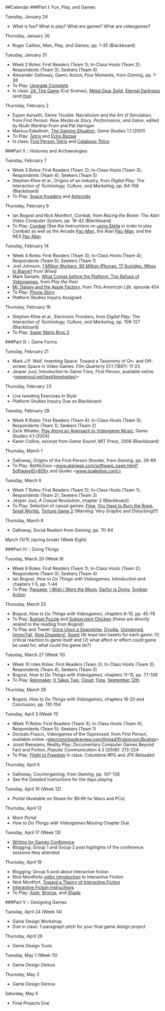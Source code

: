 ##Calendar###Part I: Fun, Play, and GamesTuesday, January 24* What is fun? What is play? What are games? What are videogames?Thursday, January 26* Roger Caillois, *Man, Play, and Games*, pp. 1-35 (Blackboard)Tuesday, January 31* Week 2 Roles: First Readers (Team 1); In-Class Hosts (Team 2); Respondents (Team 3); Seekers (Team 4) * Alexander Galloway, Gamic Action, Four Moments, from *Gaming*, pp. 1-38* To Play: [Upgrade Complete](http://www.kongregate.com/games/ArmorGames/upgrade-complete)* In class: [24: The Game](http://www.youtube.com/watch?v=KiulqBMrhWg) (Cut Scenes), [Metal Gear Solid](http://www.youtube.com/watch?v=vHVf_ZvdUkE), [Eternal Darkness](http://www.youtube.com/watch?v=i9wSR6uInZ0) (and [this](http://www.youtube.com/watch?v=Xm3BICyuRbw))Thursday, February 2* Espen Aarseth, Genre Trouble: Narrativism and the Art of Simulation, from *First Person: New Media as Story, Performance, and Game*, edited by Noah Wardrip-Fruin and Pat Harrigan* Markuu Eskelinen, [The Gaming Situation](http://gamestudies.org/0101/eskelinen/), *Game Studies* 1.1 (2001)* To Play: [Tetris](http://www.freetetris.org/) and [Echo Bazaar](http://echobazaar.failbettergames.com/)* In class: [First Person Tetris](http://firstpersontetris.com/?tetris) and [Calabouo Ttrico](http://www.loodo.com.br/2008/09/calabouco-tetrico/)###Part II :: Histories and ArchaeologiesTuesday, February 7* Week 3 Roles: First Readers (Team 2); In-Class Hosts (Team 3); Respondents (Team 4); Seekers (Team 5)* Stephen Kline et al., Origins of an Industry, from *Digital Play: The Interaction of Technology, Culture, and Marketing*, pp. 84-108 (Blackboard)* To Play: [Space Invaders](http://www.goriya.com/flash/invaders/invaders.shtml) and [Asteroids](http://www.tripletsandus.com/80s/80s_games/asteroid.htm)Thursday, February 9* Ian Bogost and Nick Montfort, Combat, from *Racing the Beam: The Atari Video Computer System*, pp. 19-42 (Blackboard)* To Play: [Combat](http://www.atariage.com/software_page.html?SoftwareID=935) (See the Instructions on [using Stella](http://samplereality.com/gmu/hnrs353-001/guidelines/instructions-for-using-stella/) in order to play Combat) as well as the Arcade [Pac-Man](http://www.freepacman.org/), the Atari [Pac-Man](http://www.atariage.com/software_page.html?SoftwareLabelID=342), and the NES [Pac-Man](http://www.virtualnes.com/play/?id=NES-PQ&s=1)Tuesday, February 14* Week 4 Roles: First Readers (Team 3); In-Class Hosts (Team 4); Respondents (Team 5); Seekers (Team 1)* Joel Johnson, [1 Million Workers. 90 Million iPhones. 17 Suicides. Whos to Blame?](http://www.wired.com/magazine/2011/02/ff_joelinchina/all/1) from *Wired** Mark Sample, [What Comes before the Platform: The Refuse of Videogames](http://www.playthepast.org/?p=2324), from *Play the Past** [Mr. Daisey and the Apple Factory](http://www.thisamericanlife.org/radio-archives/episode/454/mr-daisey-and-the-apple-factory), from *This American Life*, episode 454* To Play: [Phone Story](http://www.phonestory.org/game.html)* Platform Studies Inquiry AssignedThursday, February 16* Stephen Kline et al., Electronic Frontiers, from *Digital Play: The Interaction of Technology, Culture, and Marketing*, pp. 109-127 (Blackboard)* To Play: [Super Mario Bros 3](http://www.virtualnes.com/play/?id=NES-UM&s=10)###Part III :: Game FormsTuesday, February 21* Mark J.P. Wolf, Inventing Space: Toward a Taxonomy of On- and Off-screen Space in Video Games. *Film Quarterly* 51.1 (1997): 11-23* Jesper Juul, Introduction to Game Time, *First Person*, available online <[jesperjuul.net/text/timetoplay/](http://jesperjuul.net/text/timetoplay/)>Thursday, February 23* Live tweeting Exercises in Style* Platform Studies Inquiry Due on BlackboardTuesday, February 28* Week 6 Roles: First Readers (Team 4); In-Class Hosts (Team 5); Respondents (Team 1); Seekers (Team 2)* Zack Whalen, [Play Along  an Approach to Videogame Music](http://www.gamestudies.org/0401/whalen/), *Game Studies* 4.1 (2004)* Karen Collins, excerpt from *Game Sound*, MIT Press, 2008 (Blackboard)Thursday, March 1* Galloway, Origins of the First-Person Shooter, from *Gaming*, pp. 39-69* To Play: *BattleZone* <www.atariage.com/software_page.html?SoftwareID=859> and *Quake* <www.quakelive.com/>Tuesday, March 6* Week 7 Roles: First Readers (Team 5); In-Class Hosts (Team 1); Respondents (Team 2); Seekers (Team 3)* Jesper Juul, *A Casual Revolution*, chapter 2 (Blackboard)* To Play: Selection of casual games: [Flow](http://intihuatani.usc.edu/cloud/flowing/), [You Have to Burn the Rope](http://www.kongregate.com/games/Mazapan/you-have-to-burn-the-rope), [Small Worlds](http://armorgames.com/play/4850/small-worlds), [Torture Game 2](http://www.newgrounds.com/portal/view/439144) (Warning: Very Graphic and Disturbing!!!)Thursday, March 8* Galloway, Social Realism from *Gaming*, pp. 70-84March 13/15 (spring break) (Week Eight)###Part IV :: Doing ThingsTuesday, March 20 (Week 9)* Week 9 Roles: First Readers (Team 1); In-Class Hosts (Team 2); Respondents (Team 3); Seekers (Team 4)* Ian Bogost, *How to Do Things with Videogames*, Introduction and chapters 1-5, pp. 1-44* To Play: [Passage](http://hcsoftware.sourceforge.net/passage/), [I Wish I Were the Moon](http://www.kongregate.com/games/danielben/i-wish-i-were-the-moon), [Darfur is Dying](http://www.darfurisdying.com/), [Syoban Action](http://www.geocities.jp/z_gundam_tanosii/home/applet/Main.html)Thursday, March 22* Bogost, *How to Do Things with Videogames*, chapters 6-10, pp. 45-76* To Play: [Budget Puzzle](http://www.nytimes.com/interactive/2010/11/13/weekinreview/deficits-graphic.html) and [Subservient Chicken](http://www.subservientchicken.com/pre_bk_skinned.swf) (these are directly related to the reading from Bogost)* To Play and Tweet: [Once Upon a Spacetime](http://onceuponaspacetime.weebly.com/), [Dys4ia](http://www.newgrounds.com/portal/view/591565), [Unmanned](http://unmanned.molleindustria.org/#), [ImmorTall](http://armorgames.com/play/5355/immortall), [Stop Disasters!](http://stopdisastersgame.org/en/home.html), [Spent](http://playspent.org/) (At least two tweets for each game: (1) critical reaction to game itself and (2) what affect or effect could game be used for; what could the game do?)Tuesday, March 27 (Week 10)* Week 10 roles Roles: First Readers (Team 2); In-Class Hosts (Team 3); Respondents (Team 4); Seekers (Team 5)* Bogost, *How to Do Things with Videogames*, chapters 11-15, pp. 77-109* To Play: [Rainmaker](http://www.ferryhalim.com/orisinal/g2/rainmaker.htm), [It Takes Two](http://www.ferryhalim.com/orisinal/g2/two.htm), [Cloud](http://interactive.usc.edu/projects/cloud/), [Flow](http://interactive.usc.edu/projects/cloud/flowing/), [September 12th](http://www.newsgaming.com/games/index12.htm)Thursday, March 29* Bogost, *How to Do Things with Videogames*, chapters 16-20 and Conclusion, pp. 110-154Tuesday, April 3 (Week 11)* Week 11 Roles: First Readers (Team 3); In-Class Hosts (Team 4); Respondents (Team 5); Seekers (Team 1)* Gonzalo Frasco, Videogames of the Oppressed, from *First Person*, available online <[electronicbookreview.com/thread/firstperson/Boalian](http://electronicbookreview.com/thread/firstperson/Boalian)>* Joost Raessens, Reality Play: Documentary Computer Games Beyond Fact and Fiction, *Popular Communication* 4.3 (2006): 213-224.* To Play: [Flight to Freedom](http://www.mission-us.org/pages/landing-mission-2)    In class: Columbine RPG and JFK ReloadedThursday, April 5* Galloway, Countergaming, from *Gaming*, pp. 107-126* See the Detailed Instructions for the days playingTuesday, April 10 (Week 12)* *Portal* (Available on Steam for $9.99 for Macs and PCs)Thursday, April 12* More *Portal** *How to Do Things with Videogames* Missing Chapter DueTuesday, April 17 (Week 13)* [Writing for Games Conference](http://www.masongamedesign.org/programs/wfg/)* Blogging: Group 1 and Group 2 post highlights of the conference sessions they attendedThursday, April 19* Blogging: Group 5 post about interactive fiction* Nick Montforts [video introduction](http://www.youtube.com/user/nickmontfort#p/a/u/1/9d4Fu90ubmA) to Interactive Fiction* Nick Montfort, [Toward a Theory of Interactive Fiction](http://nickm.com/if/toward.html) * [Interactive Fiction Instructions](http://jerz.setonhill.edu/if/gallery/help.html) * To Play: [Aisle](http://iplayif.com/?story=http://parchment.toolness.com/if-archive/games/zcode/Aisle.z5.js), [Bronze](http://iplayif.com/?story=http://parchment.toolness.com/if-archive/games/zcode/Bronze.zblorb.js), and [Shade](http://iplayif.com/?story=http://parchment.toolness.com/if-archive/games/zcode/shade.z5.js)###Part V :: Designing GamesTuesday, April 24 (Week 14)* Game Design Workshop* Due in class: 1-paragraph pitch for your final game design projectThursday, April 26* Game Design ToolsTuesday, May 1 (Week 15)* Game Design DemosThursday, May 3* Game Design DemosSaturday, May 5* Final Projects Due